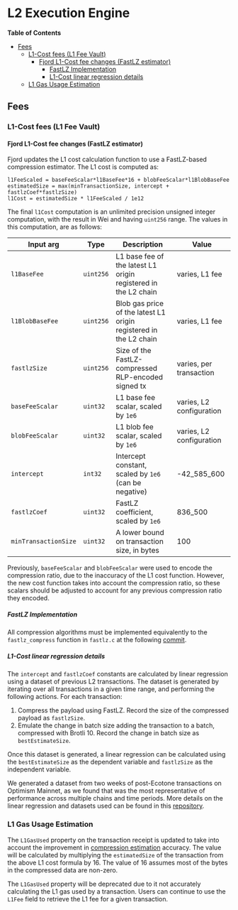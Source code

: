 # L2 Execution Engine

<!-- START doctoc generated TOC please keep comment here to allow auto update -->
<!-- DON'T EDIT THIS SECTION, INSTEAD RE-RUN doctoc TO UPDATE -->
**Table of Contents**

- [Fees](#fees)
  - [L1-Cost fees (L1 Fee Vault)](#l1-cost-fees-l1-fee-vault)
    - [Fjord L1-Cost fee changes (FastLZ estimator)](#fjord-l1-cost-fee-changes-fastlz-estimator)
      - [FastLZ Implementation](#fastlz-implementation)
      - [L1-Cost linear regression details](#l1-cost-linear-regression-details)
  - [L1 Gas Usage Estimation](#l1-gas-usage-estimation)

<!-- END doctoc generated TOC please keep comment here to allow auto update -->

## Fees

### L1-Cost fees (L1 Fee Vault)

#### Fjord L1-Cost fee changes (FastLZ estimator)

Fjord updates the L1 cost calculation function to use a FastLZ-based compression estimator.
The L1 cost is computed as:

```pseudocode
l1FeeScaled = baseFeeScalar*l1BaseFee*16 + blobFeeScalar*l1BlobBaseFee
estimatedSize = max(minTransactionSize, intercept + fastlzCoef*fastlzSize)
l1Cost = estimatedSize * l1FeeScaled / 1e12
```

The final `l1Cost` computation is an unlimited precision unsigned integer computation, with the result in Wei and
having `uint256` range. The values in this computation, are as follows:

| Input arg            | Type      | Description                                                       | Value                    |
|----------------------|-----------|-------------------------------------------------------------------|--------------------------|
| `l1BaseFee`          | `uint256` | L1 base fee of the latest L1 origin registered in the L2 chain    | varies, L1 fee           |
| `l1BlobBaseFee`      | `uint256` | Blob gas price of the latest L1 origin registered in the L2 chain | varies, L1 fee           |
| `fastlzSize`         | `uint256` | Size of the FastLZ-compressed RLP-encoded signed tx               | varies, per transaction  |
| `baseFeeScalar`      | `uint32`  | L1 base fee scalar, scaled by `1e6`                               | varies, L2 configuration |
| `blobFeeScalar`      | `uint32`  | L1 blob fee scalar, scaled by `1e6`                               | varies, L2 configuration |
| `intercept`          | `int32`   | Intercept constant, scaled by `1e6` (can be negative)             | -42_585_600              |
| `fastlzCoef`         | `uint32`  | FastLZ coefficient, scaled by `1e6`                               | 836_500                  |
| `minTransactionSize` | `uint32`  | A lower bound on transaction size, in bytes                       | 100                      |

Previously, `baseFeeScalar` and `blobFeeScalar` were used to encode the compression ratio, due to the inaccuracy of
the L1 cost function. However, the new cost function takes into account the compression ratio, so these scalars should
be adjusted to account for any previous compression ratio they encoded.

##### FastLZ Implementation

All compression algorithms must be implemented equivalently to the `fastlz_compress` function in `fastlz.c` at the
following [commit](https://github.com/ariya/FastLZ/blob/344eb4025f9ae866ebf7a2ec48850f7113a97a42/fastlz.c#L482-L506).

##### L1-Cost linear regression details

The `intercept` and `fastlzCoef` constants are calculated by linear regression using a dataset
of previous L2 transactions. The dataset is generated by iterating over all transactions in a given time range, and
performing the following actions. For each transaction:

1. Compress the payload using FastLZ. Record the size of the compressed payload as `fastlzSize`.
2. Emulate the change in batch size adding the transaction to a batch, compressed with Brotli 10. Record the change in
   batch size as `bestEstimateSize`.

Once this dataset is generated, a linear regression can be calculated using the `bestEstimateSize` as
the dependent variable and `fastlzSize` as the independent variable.

We generated a dataset from two weeks of post-Ecotone transactions on Optimism Mainnet, as we found that was
the most representative of performance across multiple chains and time periods. More details on the linear regression
and datasets used can be found in this [repository](https://github.com/roberto-bayardo/compression-analysis/tree/main).

### L1 Gas Usage Estimation

The `L1GasUsed` property on the transaction receipt is updated to take into account the improvement in
[compression estimation](./exec-engine.md#fees) accuracy. The value will be calculated by
multiplying the `estimatedSize` of the transaction from the above L1 cost formula by 16. The value of 16 assumes most
of the bytes in the compressed data are non-zero.

The `L1GasUsed` property will be deprecated due to it not accurately calculating the L1 gas used
by a transaction. Users can continue to use the `L1Fee` field to retrieve the L1 fee for a given transaction.
